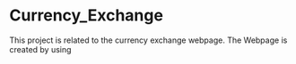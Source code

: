 # Currency_Exchange
This project is related to the currency exchange webpage.
The Webpage is created by using
